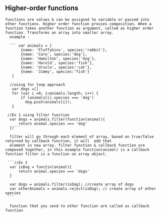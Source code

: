## Higher-order functions
    functions are values & can be assigned to variable or passed into other functions. Higher order function provies composition. When a function takes another function as argument, called as higher order function. Transforms an array into smaller array.
      example -
	  
      ``` var animals = [
           {name: 'Fluffykins', species:'rabbit'},
           {name: 'Caro', species:'dog'},
           {name: 'Hamilton', species:'dog'},
           {name: 'Harold', species:'fish'},
           {name: 'Ursula', species:'cat'},
           {name: 'Jimmy', species:'fish'}
       ]

      //using for loop approach
       var dogs =[]
       for (var i =0; i<animals.length; i++) {
           if (animals[i].species === 'dog')
             dog.push(animals[i]);
       }
     
     //Ex 1 using filter function
      var dogs = animals.filter(function(animal){
          return animal.species === 'dog'
      })```

      filter will go through each element of array, based on true/false returned by callback function, it will  add that  
      element in new array. filter function & callback function are composed together, in this example function(animal) is a callback function filter is a function on array object.
     
	 ```//Ex 2 
      var isDog = functin(animal){
          return animal.species === 'dogs'
      }  

      var dogs = animals.filter(isDog); //create array of dogs
      var otherAnimals = animals.reject(isDog); // create array of other species
	 ```

      function that you send to other function are called as callback function